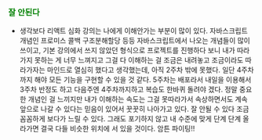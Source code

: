 ### <span style="color: green">잘 안된다<span>

- 생각보다 리액트 심화 강의는 나에게 이해안가는 부분이 많이 있다. 자바스크립트 개념인 프로미스 콜백 구조분해할당 등등 자바스크립트에서 나오는 개념들이 많이 쓰이고, 기본 강의에서 쓰지 않았던 형식으로 프로젝트를 진행하다 보니 내가 따라가지 못하는 게 너무 느껴지고 그걸 다 이해하는 걸 조금은 내려놓고 조금이라도 따라가자는 마인드로 열심히 했다고 생각했는데, 아직 2주차 밖에 못했다. 일단 4주차까지 해야 모든 기능을 구현할 수 있을 것 같다. 5주차는 배포라서 내일을 이용해서 3주차 반정도 하고 다음주엔 4주차까지하고 복습도 한바퀴 돌려야 겠다. 정말 중요한 개념인 걸 느끼지만 내가 이해하는 속도는 그걸 못따라가서 속상하면서도 계속 앞으로 나갈 수 있다는 믿음이 있어서 꿋꿋히 나아가고 있다. 잘 안될 수 있다 조금 꼼꼼하게 보다가 느릴 수 있다. 그래도 포기하지 않고 내 수준에 맞게 단계 단계 올라가면 결국 다들 비슷한 위치에 서 있을 것이다. 암튼 파이팅!!
